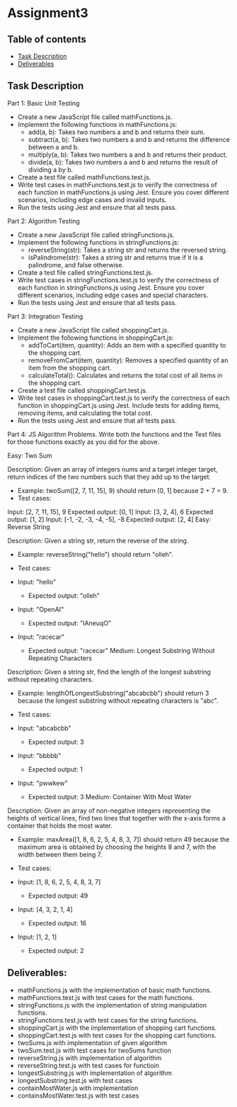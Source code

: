 # Assignment3

## Table of contents  
* [Task Description](#Task-description)
* [Deliverables](#Deliverables)

## Task Description

Part 1: Basic Unit Testing

* Create a new JavaScript file called mathFunctions.js.
* Implement the following functions in mathFunctions.js:
  * add(a, b): Takes two numbers a and b and returns their sum.
  * subtract(a, b): Takes two numbers a and b and returns the difference between a and b.
  * multiply(a, b): Takes two numbers a and b and returns their product.
  * divide(a, b): Takes two numbers a and b and returns the result of dividing a by b.
* Create a test file called mathFunctions.test.js.
* Write test cases in mathFunctions.test.js to verify the correctness of each function in mathFunctions.js using Jest. Ensure you cover different scenarios, including edge cases and invalid inputs.
* Run the tests using Jest and ensure that all tests pass.

Part 2: Algorithm Testing

* Create a new JavaScript file called stringFunctions.js.
* Implement the following functions in stringFunctions.js:
  * reverseString(str): Takes a string str and returns the reversed string.
  * isPalindrome(str): Takes a string str and returns true if it is a palindrome, and false otherwise.
* Create a test file called stringFunctions.test.js.
* Write test cases in stringFunctions.test.js to verify the correctness of each function in stringFunctions.js using Jest. Ensure you cover different scenarios, including edge cases and special characters.
* Run the tests using Jest and ensure that all tests pass.

Part 3: Integration Testing

* Create a new JavaScript file called shoppingCart.js.
* Implement the following functions in shoppingCart.js:
  * addToCart(item, quantity): Adds an item with a specified quantity to the shopping cart.
  * removeFromCart(item, quantity): Removes a specified quantity of an item from the shopping cart.
  * calculateTotal(): Calculates and returns the total cost of all items in the shopping cart.
* Create a test file called shoppingCart.test.js.
* Write test cases in shoppingCart.test.js to verify the correctness of each function in shoppingCart.js using Jest. Include tests for adding items, removing items, and calculating the total cost.
* Run the tests using Jest and ensure that all tests pass.

Part 4: JS Algorithm Problems. Write both the functions and the Test files for those functions exactly as you did for the above.

Easy: Two Sum

Description: Given an array of integers nums and a target integer target, return indices of the two numbers such that they add up to the target.
* Example: twoSum([2, 7, 11, 15], 9) should return [0, 1] because 2 + 7 = 9.
* Test cases:
  
Input: [2, 7, 11, 15], 9
Expected output: [0, 1]
Input: [3, 2, 4], 6
Expected output: [1, 2]
Input: [-1, -2, -3, -4, -5], -8
Expected output: [2, 4]
Easy: Reverse String

Description: Given a string str, return the reverse of the string.
* Example: reverseString("hello") should return "olleh".
* Test cases:
  
* Input: "hello"
  * Expected output: "olleh"
* Input: "OpenAI"
  * Expected output: "IAneuqO"
* Input: "racecar"
  * Expected output: "racecar"
Medium: Longest Substring Without Repeating Characters

Description: Given a string str, find the length of the longest substring without repeating characters.
* Example: lengthOfLongestSubstring("abcabcbb") should return 3 because the longest substring without repeating characters is "abc".
* Test cases:
  
* Input: "abcabcbb"
  * Expected output: 3
* Input: "bbbbb"
  * Expected output: 1
* Input: "pwwkew"
  * Expected output: 3
Medium: Container With Most Water

Description: Given an array of non-negative integers representing the heights of vertical lines, find two lines that together with the x-axis forms a container that holds the most water.
* Example: maxArea([1, 8, 6, 2, 5, 4, 8, 3, 7]) should return 49 because the maximum area is obtained by choosing the heights 8 and 7, with the width between them being 7.
* Test cases:
  
* Input: [1, 8, 6, 2, 5, 4, 8, 3, 7]
  * Expected output: 49
* Input: [4, 3, 2, 1, 4]
  * Expected output: 16
* Input: [1, 2, 1]
  * Expected output: 2


## Deliverables:

* mathFunctions.js with the implementation of basic math functions.
* mathFunctions.test.js with test cases for the math functions.
* stringFunctions.js with the implementation of string manipulation functions.
* stringFunctions.test.js with test cases for the string functions.
* shoppingCart.js with the implementation of shopping cart functions.
* shoppingCart.test.js with test cases for the shopping cart functions.
* twoSums.js with implementation of given algorithm 
* twoSum.test.js with test cases for twoSums function
* reverseString.js with implementation of algorithm 
* reverseString.test.js with test cases for functioin
* longestSubstring.js with implementation of algorithm
* longestSubstring.test.js with test cases
* containMostWater.js with implementation
* containsMostWater.test.js with test cases
